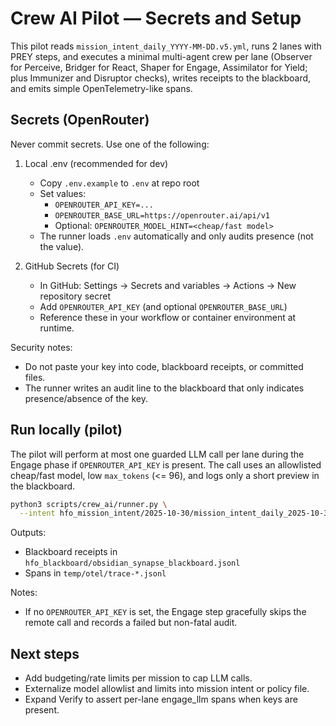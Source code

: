# Crew AI Pilot — Secrets and Setup

This pilot reads `mission_intent_daily_YYYY-MM-DD.v5.yml`, runs 2 lanes with PREY steps, and executes a minimal multi-agent crew per lane (Observer for Perceive, Bridger for React, Shaper for Engage, Assimilator for Yield; plus Immunizer and Disruptor checks), writes receipts to the blackboard, and emits simple OpenTelemetry-like spans.

## Secrets (OpenRouter)

Never commit secrets. Use one of the following:

1) Local .env (recommended for dev)
   - Copy `.env.example` to `.env` at repo root
   - Set values:
     - `OPENROUTER_API_KEY=...`
     - `OPENROUTER_BASE_URL=https://openrouter.ai/api/v1`
     - Optional: `OPENROUTER_MODEL_HINT=<cheap/fast model>`
   - The runner loads `.env` automatically and only audits presence (not the value).

2) GitHub Secrets (for CI)
   - In GitHub: Settings → Secrets and variables → Actions → New repository secret
   - Add `OPENROUTER_API_KEY` (and optional `OPENROUTER_BASE_URL`)
   - Reference these in your workflow or container environment at runtime.

Security notes:
- Do not paste your key into code, blackboard receipts, or committed files.
- The runner writes an audit line to the blackboard that only indicates presence/absence of the key.

## Run locally (pilot)

The pilot will perform at most one guarded LLM call per lane during the Engage phase if `OPENROUTER_API_KEY` is present. The call uses an allowlisted cheap/fast model, low `max_tokens` (<= 96), and logs only a short preview in the blackboard.

```bash
python3 scripts/crew_ai/runner.py \
  --intent hfo_mission_intent/2025-10-30/mission_intent_daily_2025-10-30.v5.yml
```

Outputs:
- Blackboard receipts in `hfo_blackboard/obsidian_synapse_blackboard.jsonl`
- Spans in `temp/otel/trace-*.jsonl`

Notes:
- If no `OPENROUTER_API_KEY` is set, the Engage step gracefully skips the remote call and records a failed but non-fatal audit.

## Next steps
- Add budgeting/rate limits per mission to cap LLM calls.
- Externalize model allowlist and limits into mission intent or policy file.
- Expand Verify to assert per-lane engage_llm spans when keys are present.

